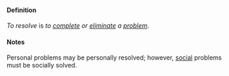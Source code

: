 #### Definition

*To resolve* is *to [complete](https://github.com/gcassel/Modular-Organization-Terminology/blob/master/terms/complete.md) or [eliminate](https://github.com/gcassel/Modular-Organization-Terminology/blob/master/terms/eliminate.md) a [problem](https://github.com/gcassel/Modular-Organization-Terminology/blob/master/terms/problem.md)*.

#### Notes

Personal problems may be personally resolved; however, [social](https://github.com/gcassel/Modular-Organization-Terminology/blob/master/terms/social.md) problems must be socially solved.
